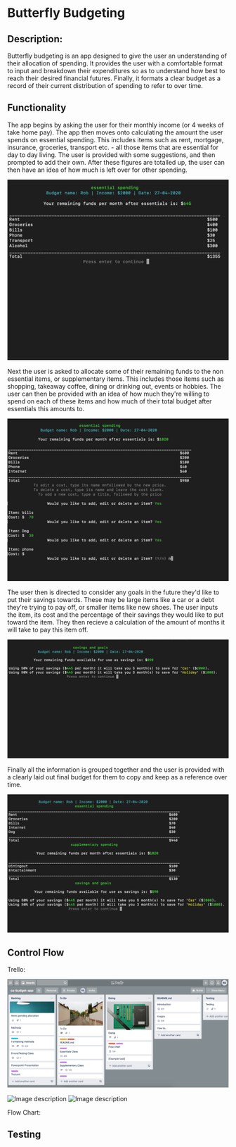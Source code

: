 # Butterfly Budgeting

## Description:

Butterfly budgeting is an app designed to give the user an understanding of their allocation of spending. It provides the user with a comfortable format to input and breakdown their expenditures so as to understand how best to reach their desired financial futures. Finally, it formats a clear budget as a record of their current distribution of spending to refer to over time.

## Functionality

The app begins by asking the user for their monthly income (or 4 weeks of take home pay). The app then moves onto calculating the amount the user spends on essential spending. This includes items such as rent, mortgage, insurance, groceries, transport etc. - all those items that are essential for day to day living. The user is provided with some suggestions, and then prompted to add their own. After these figures are totalled up, the user can then have an idea of how much is left over for other spending.

![Essentials table](https://github.com/r-drkn/budget-terminal-app/blob/master/docs/Screen%20Shot%202020-04-27%20at%201.01.35%20pm.png?raw=true)

Next the user is asked to allocate some of their remaining funds to the non essential items, or supplementary items. This includes those items such as shopping, takeaway coffee, dining or drinking out, events or hobbies. The user can then be provided with an idea of how much they're willing to spend on each of these items and how much of their total budget after essentials this amounts to.

![Image description](https://github.com/r-drkn/budget-terminal-app/blob/master/docs/Screen%20Shot%202020-04-27%20at%201.44.20%20pm.png?raw=true)

The user then is directed to consider any goals in the future they'd like to put their savings towards. These may be large items like a car or a debt they're trying to pay off, or smaller items like new shoes. The user inputs the item, its cost and the percentage of their savings they would like to put toward the item. They then recieve a calculation of the amount of months it will take to pay this item off.

![Image description](https://github.com/r-drkn/budget-terminal-app/blob/master/docs/Screen%20Shot%202020-04-27%20at%201.55.39%20pm.png?raw=true)




Finally all the information is grouped together and the user is provided with a clearly laid out final budget for them to copy and keep as a reference over time.

![Image description](https://github.com/r-drkn/budget-terminal-app/blob/master/docs/Screen%20Shot%202020-04-27%20at%201.55.59%20pm.png?raw=true)

## Control Flow

Trello:

![Trello 1st](https://github.com/r-drkn/budget-terminal-app/blob/master/docs/Screen%20Shot%202020-04-26%20at%2011.05.12%20am.png?raw=true)



![Image description](link-to-image)
![Image description](link-to-image)


Flow Chart:




## Testing